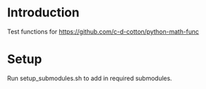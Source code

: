 # Introduction
Test functions for https://github.com/c-d-cotton/python-math-func

# Setup
Run setup_submodules.sh to add in required submodules.
